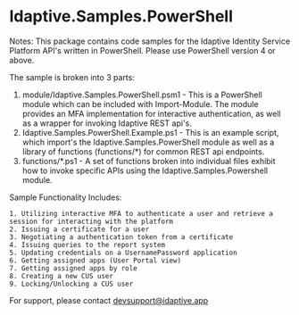 # Idaptive.Samples.PowerShell

Notes: This package contains code samples for the Idaptive Identity Service Platform API's written in PowerShell. Please use PowerShell version 4 or above. 

The sample is broken into 3 parts:

  1. module/Idaptive.Samples.PowerShell.psm1 - This is a PowerShell module which can be included with Import-Module.  The 
  module provides an MFA implementation for interactive authentication, as well as a wrapper for invoking Idaptive REST api's.
  2. Idaptive.Samples.PowerShell.Example.ps1 - This is an example script, which import's the Idaptive.Samples.PowerShell module
  as well as a library of functions (functions/*) for common REST api endpoints.
  3. functions/*.ps1 - A set of functions broken into individual files exhibit how to invoke specific APIs using the 
  Idaptive.Samples.Powershell module. 
 

Sample Functionality Includes:

    1. Utilizing interactive MFA to authenticate a user and retrieve a session for interacting with the platform
    2. Issuing a certificate for a user
    3. Negotiating a authentication token from a certificate
    4. Issuing queries to the report system
    5. Updating credentials on a UsernamePassword application
    6. Getting assigned apps (User Portal view)
    7. Getting assigned apps by role
    8. Creating a new CUS user
    9. Locking/Unlocking a CUS user
   
For support, please contact devsupport@idaptive.app
